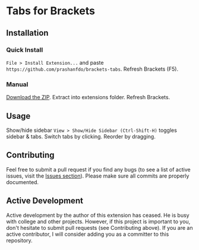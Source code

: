 Tabs for Brackets
=============

Installation
---
### Quick Install
`File > Install Extension...` and paste `https://github.com/prashanfdo/brackets-tabs`. Refresh Brackets (F5).

### Manual
[Download the ZIP](https://github.com/prashanfdo/brackets-tabs/archive/master.zip). Extract into extensions folder. Refresh Brackets.

Usage
---
Show/hide sidebar `View > Show/Hide Sidebar (Ctrl-Shift-H)` toggles sidebar & tabs.
Switch tabs by clicking.
Reorder by dragging.

Contributing
---
Feel free to submit a pull request if you find any bugs (to see a list of active issues, visit the [Issues section](https://github.com/prashanfdo/brackets-tabs/issues)).
Please make sure all commits are properly documented.

Active Development
---
Active development by the author of this extension has ceased. He is busy with college and other projects. However, if this project is important to you, don't hesitate to submit pull requests (see Contributing above). If you are an active contributor, I will consider adding you as a committer to this repository.
